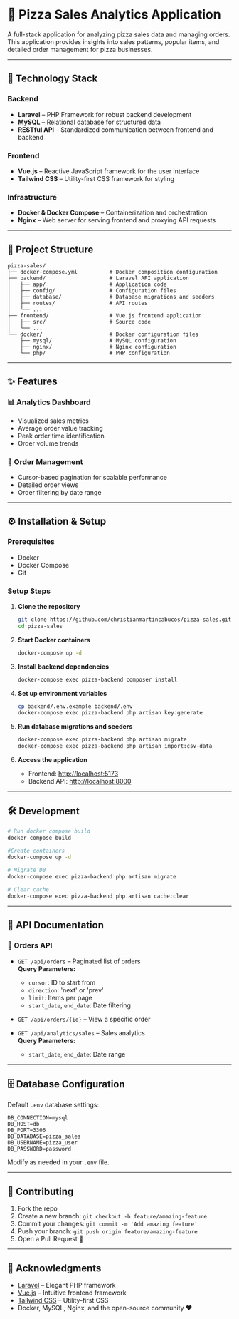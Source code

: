 # 🍕 Pizza Sales Analytics Application

A full-stack application for analyzing pizza sales data and managing orders. This application provides insights into sales patterns, popular items, and detailed order management for pizza businesses.

---

## 🧰 Technology Stack

### Backend
- **Laravel** – PHP Framework for robust backend development
- **MySQL** – Relational database for structured data
- **RESTful API** – Standardized communication between frontend and backend

### Frontend
- **Vue.js** – Reactive JavaScript framework for the user interface
- **Tailwind CSS** – Utility-first CSS framework for styling

### Infrastructure
- **Docker & Docker Compose** – Containerization and orchestration
- **Nginx** – Web server for serving frontend and proxying API requests

---

## 📁 Project Structure

```
pizza-sales/
├── docker-compose.yml          # Docker composition configuration
├── backend/                    # Laravel API application
│   ├── app/                    # Application code
│   ├── config/                 # Configuration files
│   ├── database/               # Database migrations and seeders
│   ├── routes/                 # API routes
│   └── ...
├── frontend/                   # Vue.js frontend application
│   ├── src/                    # Source code
│   └── ...
└── docker/                     # Docker configuration files
    ├── mysql/                  # MySQL configuration
    ├── nginx/                  # Nginx configuration
    └── php/                    # PHP configuration
```

---

## ✨ Features

### 📊 Analytics Dashboard
- Visualized sales metrics
- Average order value tracking
- Peak order time identification
- Order volume trends

### 🧾 Order Management
- Cursor-based pagination for scalable performance
- Detailed order views
- Order filtering by date range

---

## ⚙️ Installation & Setup

### Prerequisites
- Docker
- Docker Compose
- Git

### Setup Steps

1. **Clone the repository**
   ```bash
   git clone https://github.com/christianmartincabucos/pizza-sales.git
   cd pizza-sales
   ```

2. **Start Docker containers**
   ```bash
   docker-compose up -d
   ```

3. **Install backend dependencies**
   ```bash
   docker-compose exec pizza-backend composer install
   ```

4. **Set up environment variables**
   ```bash
   cp backend/.env.example backend/.env
   docker-compose exec pizza-backend php artisan key:generate
   ```

5. **Run database migrations and seeders**
   ```bash
   docker-compose exec pizza-backend php artisan migrate
   docker-compose exec pizza-backend php artisan import:csv-data
   ```

6. **Access the application**
   - Frontend: [http://localhost:5173](http://localhost:5173)
   - Backend API: [http://localhost:8000](http://localhost:8000)

---

## 🛠 Development

```bash
# Run docker compose build
docker-compose build

#Create containers
docker-compose up -d

# Migrate DB
docker-compose exec pizza-backend php artisan migrate

# Clear cache
docker-compose exec pizza-backend php artisan cache:clear
```

---

## 📘 API Documentation

### 🧾 Orders API

- `GET /api/orders` – Paginated list of orders  
  **Query Parameters:**
  - `cursor`: ID to start from
  - `direction`: 'next' or 'prev'
  - `limit`: Items per page
  - `start_date`, `end_date`: Date filtering

- `GET /api/orders/{id}` – View a specific order

- `GET /api/analytics/sales` – Sales analytics  
  **Query Parameters:**
  - `start_date`, `end_date`: Date range

---

## 🗄 Database Configuration

Default `.env` database settings:

```env
DB_CONNECTION=mysql
DB_HOST=db
DB_PORT=3306
DB_DATABASE=pizza_sales
DB_USERNAME=pizza_user
DB_PASSWORD=password
```

Modify as needed in your `.env` file.

---

## 🤝 Contributing

1. Fork the repo
2. Create a new branch: `git checkout -b feature/amazing-feature`
3. Commit your changes: `git commit -m 'Add amazing feature'`
4. Push your branch: `git push origin feature/amazing-feature`
5. Open a Pull Request 🚀

---

## 🙌 Acknowledgments

- [Laravel](https://laravel.com) – Elegant PHP framework
- [Vue.js](https://vuejs.org) – Intuitive frontend framework
- [Tailwind CSS](https://tailwindcss.com) – Utility-first CSS
- Docker, MySQL, Nginx, and the open-source community ❤️
